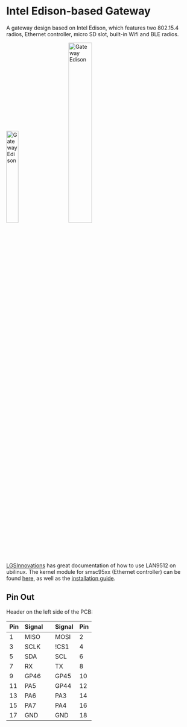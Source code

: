 # Intel Edison-based Gateway
A gateway design based on Intel Edison, which features two 802.15.4
radios, Ethernet controller, micro SD slot, built-in Wifi and BLE radios.



<img src="https://raw.githubusercontent.com/lab11/IntelEdisonGateway/master/images/edison_front.png" alt="Gateway Edison" width="25%;">&nbsp;&nbsp;&nbsp;&nbsp;&nbsp;&nbsp;&nbsp;&nbsp;&nbsp;
<img src="https://raw.githubusercontent.com/lab11/IntelEdisonGateway/master/images/edison_case_1000x629.jpg" alt="Gateway Edison" width="35%;">

[LGSInnovations](https://github.com/LGSInnovations/Edison-Ethernet) has great
documentation of how to use LAN9512 on ubilinux.
The kernel module for smsc95xx (Ethernet controller) can be found [here](https://github.com/LGSInnovations/Edison-Ethernet/releases),
as well as the [installation guide](https://github.com/LGSInnovations/Edison-Ethernet/blob/master/guides/installation.md).

[edison_front]: https://github.com/lab11/IntelEdisonGateway/blob/master/images/edison_front.png "Front"

Pin Out
-------

Header on the left side of the PCB:

| Pin | Signal |   | Signal | Pin |
|-----|--------|---|--------|-----|
| 1   | MISO   |   | MOSI   | 2   |
| 3   | SCLK   |   | !CS1   | 4   |
| 5   | SDA    |   | SCL    | 6   |
| 7   | RX     |   | TX     | 8   |
| 9   | GP46   |   | GP45   | 10  |
| 11  | PA5    |   | GP44   | 12  |
| 13  | PA6    |   | PA3    | 14  |
| 15  | PA7    |   | PA4    | 16  |
| 17  | GND    |   | GND    | 18  |


